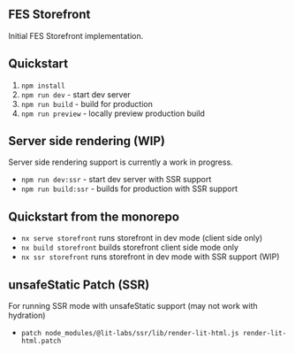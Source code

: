 ## FES Storefront

Initial FES Storefront implementation.

## Quickstart

1. `npm install`
2. `npm run dev` - start dev server
3. `npm run build` - build for production
4. `npm run preview` - locally preview production build

## Server side rendering (WIP)

Server side rendering support is currently a work in progress.

- `npm run dev:ssr` - start dev server with SSR support
- `npm run build:ssr` - builds for production with SSR support

## Quickstart from the monorepo

- `nx serve storefront` runs storefront in dev mode (client side only)
- `nx build storefront` builds storefront client side mode only
- `nx ssr storefront` runs storefront in dev mode with SSR support (WIP)

## unsafeStatic Patch (SSR)

For running SSR mode with unsafeStatic support (may not work with hydration)

- `patch node_modules/@lit-labs/ssr/lib/render-lit-html.js render-lit-html.patch`

